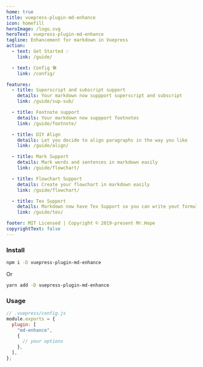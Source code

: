 ```yaml
---
home: true
title: vuepress-plugin-md-enhance
icon: homefill
heroImage: /logo.svg
heroText: vuepress-plugin-md-enhance
tagline: Enhancement for markdown in Vuepress
action:
  - text: Get Started 💡
    link: /guide/

  - text: Config 🛠
    link: /config/

features:
  - title: Superscript and subscript support
    details: Your markdown now suppport superscript and subscript
    link: /guide/sup-sub/

  - title: Footnote support
    details: Your markdown now suppport footnotes
    link: /guide/footnote/

  - title: DIY Align
    details: Let you decide to align paragraphs in the way you like
    link: /guide/align/

  - title: Mark Support
    details: Mark words and sentences in markdown easily
    link: /guide/flowchart/

  - title: Flowchart Support
    details: Create your flowchart in markdown easily
    link: /guide/flowchart/

  - title: Tex Support
    details: Markdown now have Tex Support so you can write yout formula easily
    link: /guide/tex/

footer: MIT Licensed | Copyright © 2019-present Mr.Hope
copyrightText: false
---
```


### Install

```bash
npm i -D vuepress-plugin-md-enhance
```

Or

```bash
yarn add -D vuepress-plugin-md-enhance
```

### Usage

```js {3-7}
// .vuepress/config.js
module.exports = {
  plugin: [
    "md-enhance",
    {
      // your options
    },
  ],
};
```
